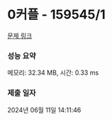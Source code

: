 # 0커플 - 159545/1 

[문제 링크](https://level.goorm.io/exam/159545/0%EC%BB%A4%ED%94%8C/quiz/1) 

### 성능 요약

메모리: 32.34 MB, 시간: 0.33 ms

### 제출 일자

2024년 06월 11일 14:11:46

